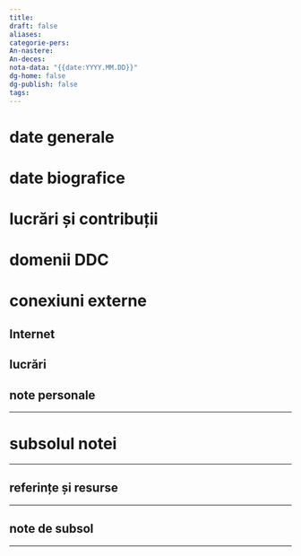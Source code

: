 ```yaml
---
title: 
draft: false
aliases: 
categorie-pers:
An-nastere: 
An-deces: 
nota-data: "{{date:YYYY.MM.DD}}"
dg-home: false
dg-publish: false
tags: 
---
```


# date generale

# date biografice

# lucrări și contribuții

# domenii DDC

# conexiuni externe
## Internet

## lucrări

## note personale



---
# subsolul notei
---
## referințe și resurse


---
## note de subsol
---


